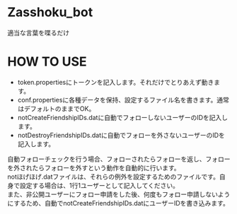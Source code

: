 # Zasshoku_bot
適当な言葉を喋るだけ

# HOW TO USE
* token.propertiesにトークンを記入します。それだけでとりあえず動きます。
* conf.propertiesに各種データを保持、設定するファイル名を書きます。通常はデフォルトのままでOK。
* notCreateFriendshipIDs.datに自動でフォローしないユーザーのIDを記入します。
* notDestroyFriendshipIDs.datに自動でフォローを外さないユーザーのIDを記入します。

自動フォローチェックを行う場合、フォローされたらフォローを返し、フォローを外されたらフォローを外すという動作を自動的に行います。  
notほげほげ.datファイルは、それらの例外を設定するためのファイルです。自身で設定する場合は、1行1ユーザーとして記入してください。  
また、非公開ユーザーにフォロー申請をした後、何度もフォロー申請しないようにするため、自動でnotCreateFriendshipIDs.datにユーザーIDを書き込みます。  

